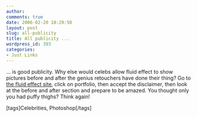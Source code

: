 ```yaml
---
author:
comments: true
date: 2006-02-20 18:29:50
layout: post
slug: all-publicity
title: All publicity ...
wordpress_id: 393
categories:
- Just Links
---
```


... is good publicity. Why else would celebs allow fluid effect to show pictures before and after the genius retouchers have done their thing? Go to [the fluid effect site](http://www.fluideffect.com/), click on portfolio, then accept the disclaimer, then look at the before and after section and prepare to be amazed. You thought only you had puffy thighs? Think again!

[tags]Celebrities, Photoshop[/tags]
